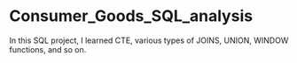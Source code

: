 # Consumer_Goods_SQL_analysis 

In this SQL project, I learned CTE, various types of JOINS, UNION, WINDOW functions, and so on.

